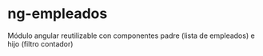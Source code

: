 # ng-empleados
Módulo angular reutilizable con componentes padre (lista de empleados) e hijo (filtro contador)
